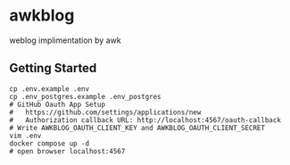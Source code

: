 # awkblog

weblog implimentation by awk

## Getting Started

```shell
cp .env.example .env
cp .env_postgres.example .env_postgres
# GitHub Oauth App Setup
#   https://github.com/settings/applications/new
#   Authorization callback URL: http://localhost:4567/oauth-callback
# Write AWKBLOG_OAUTH_CLIENT_KEY and AWKBLOG_OAUTH_CLIENT_SECRET
vim .env
docker compose up -d
# open browser localhost:4567
```
